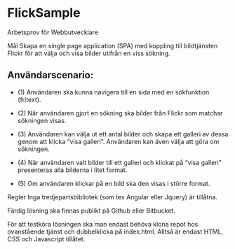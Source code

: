 # FlickSample
Arbetsprov för Webbutvecklare

Mål Skapa en single page application (SPA) med koppling till bildtjänsten Flickr för att välja och visa bilder utifrån en viss sökning.

## Användarscenario:
* (1) Användaren ska kunna navigera till en sida med en sökfunktion (fritext).

* (2) När användaren gjort en sökning ska bilder från Flickr som matchar sökningen visas.

* (3) Användaren kan välja ut ett antal bilder och skapa ett galleri av dessa genom att klicka “visa galleri”. Användaren kan även välja att göra om sökningen.

* (4) När användaren valt bilder till ett galleri och klickat på “visa galleri” presenteras alla bilderna i litet format.

* (5) Om användaren klickar på en bild ska den visas i större format.


Regler Inga tredjepartsbibliotek (som tex Angular eller Jquery) är tillåtna.

Färdig lösning ska finnas publikt på Github eller Bitbucket.

För att testköra lösningen ska man endast behöva klona repot hos ovanstående tjänst och dubbelklicka på index.html. Alltså är endast HTML, CSS och Javascript tillåtet.
